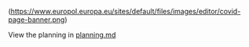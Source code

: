 (https://www.europol.europa.eu/sites/default/files/images/editor/covid-page-banner.png)

View the planning in [planning.md](https://github.com/ArvidAnderson/Covid-19_Analysis/blob/main/planning.md)
